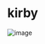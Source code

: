 # kirby
![image](https://user-images.githubusercontent.com/51754935/156794214-9f240f7b-86d3-44ad-bc81-ad9fcc1d90e2.png)
